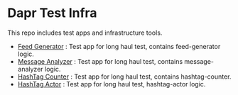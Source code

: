 # Dapr Test Infra

This repo includes test apps and infrastructure tools.

* [Feed Generator](./feed-generator) : Test app for long haul test, contains feed-generator logic.
* [Message Analyzer](./message-analyzer) : Test app for long haul test, contains message-analyzer logic.
* [HashTag Counter](./hashtag-counter) : Test app for long haul test, contains hashtag-counter.
* [HashTag Actor](./hashtag-actor) : Test app for long haul test, hashtag-actor logic.
